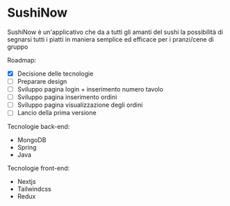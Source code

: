 # SushiNow
SushiNow è un'applicativo che da a tutti gli amanti del sushi la possibilità di segnarsi tutti i piatti in maniera semplice ed efficace per i pranzi/cene di gruppo

Roadmap:
- [x] Decisione delle tecnologie
- [ ] Preparare design
- [ ] Sviluppo pagina login + inserimento numero tavolo
- [ ] Sviluppo pagina inserimento ordini
- [ ] Sviluppo pagina visualizzazione degli ordini
- [ ] Lancio della prima versione

Tecnologie back-end:
- MongoDB
- Spring
- Java


Tecnologie front-end:
- Nextjs
- Tailwindcss
- Redux